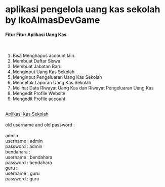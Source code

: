 # aplikasi pengelola uang kas sekolah by IkoAlmasDevGame
<h4>Fitur Fitur Aplikasi Uang Kas</h4>
<br>
<ol type=1>
  <li>Bisa Menghapus account lain.</li>
  <li>Membuat Daftar Siswa</li>
  <li>Membuat Jabatan Baru</li>
  <li>Menginput Uang Kas Sekolah</li>
  <li>Menginput Pengeluaran Uang Kas Sekolah</li>
  <li>Mencetak Laporan Uang Kas Sekolah</li>
  <li>Melihat Data Riwayat Uang Kas dan Riwayat Pengeluaran Uang Kas</li>
  <li>Mengedit Profile Website</li>
  <li>Mengedit Profile account</li>
</ol>
<br>
<a href='http://localhost/aplikasi_kas_sekolah/index.php'>Aplikasi Kas Sekolah</a>
<br>
<br>
old username and old password :
<br>
<br>
admin :<br>
username : admin <br>
password : admin
<br>
bendahara :<br>
username : bendahara <br>
password : bendahara
<br>
guru :
<br>
username : guru <br>
password : guru

